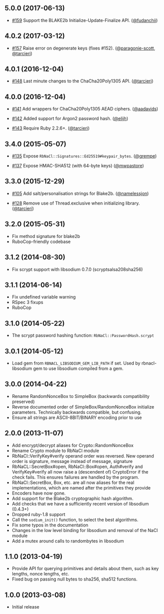 ## 5.0.0 (2017-06-13)

* [#159](https://github.com/crypto-rb/rbnacl/pull/159)
  Support the BLAKE2b Initialize-Update-Finalize API.
  ([@fudanchii])

## 4.0.2 (2017-03-12)

* [#157](https://github.com/crypto-rb/rbnacl/pull/157)
  Raise error on degenerate keys (fixes #152).
  ([@paragonie-scott], [@tarcieri])

## 4.0.1 (2016-12-04)

* [#148](https://github.com/crypto-rb/rbnacl/pull/148)
  Last minute changes to the ChaCha20Poly1305 API.
  ([@tarcieri])

## 4.0.0 (2016-12-04)

* [#141](https://github.com/crypto-rb/rbnacl/pull/141)
  Add wrappers for ChaCha20Poly1305 AEAD ciphers.
  ([@aadavids])

* [#142](https://github.com/crypto-rb/rbnacl/pull/142)
  Added support for Argon2 password hash.
  ([@elijh])

* [#143](https://github.com/crypto-rb/rbnacl/pull/143)
  Require Ruby 2.2.6+.
  ([@tarcieri])

## 3.4.0 (2015-05-07)

* [#135](https://github.com/crypto-rb/rbnacl/pull/135)
  Expose `RbNaCl::Signatures::Ed25519#keypair_bytes`.
  ([@grempe])

* [#137](https://github.com/crypto-rb/rbnacl/pull/137)
  Expose HMAC-SHA512 (with 64-byte keys)
  ([@mwpastore])

## 3.3.0 (2015-12-29)

* [#105](https://github.com/crypto-rb/rbnacl/pull/105)
  Add salt/personalisation strings for Blake2b.
  ([@namelessjon])

* [#128](https://github.com/crypto-rb/rbnacl/pull/128)
  Remove use of Thread.exclusive when initializing library.
  ([@tarcieri])

## 3.2.0 (2015-05-31)

* Fix method signature for blake2b
* RuboCop-friendly codebase

## 3.1.2 (2014-08-30)

* Fix scrypt support with libsodium 0.7.0 (scryptsalsa208sha256)

## 3.1.1 (2014-06-14)

* Fix undefined variable warning
* RSpec 3 fixups
* RuboCop

## 3.1.0 (2014-05-22)

* The scrypt password hashing function: `RbNaCl::PasswordHash.scrypt`

## 3.0.1 (2014-05-12)

* Load gem from `RBNACL_LIBSODIUM_GEM_LIB_PATH` if set. Used by rbnacl-libsodium
  gem to use libsodium compiled from a gem.

## 3.0.0 (2014-04-22)

* Rename RandomNonceBox to SimpleBox (backwards compatibility preserved)
* Reverse documented order of SimpleBox/RandomNonceBox initialize parameters.
  Technically backwards compatible, but confusing.
* Ensure all strings are ASCII-8BIT/BINARY encoding prior to use

## 2.0.0 (2013-11-07)

* Add encrypt/decrypt aliases for Crypto::RandomNonceBox
* Rename Crypto module to RbNaCl module
* RbNaCl::VerifyKey#verify operand order was reversed. New operand order is
  signature, message instead of message, signature
* RbNaCL::SecretBox#open, RbNaCl::Box#open, Auth#verify and VerifyKey#verify 
  all now raise a (descendent of) CryptoError if the check fails.  This ensures
  failures are handled by the program.
* RbNaCl::SecretBox, Box, etc. are all now aliases for the real implementations,
  which are named after the primitives they provide
* Encoders have now gone.
* Add support for the Blake2b cryptographic hash algorithm.
* Add checks that we have a sufficiently recent version of libsodium (0.4.3+)
* Dropped ruby-1.8 support
* Call the `sodium_init()` function, to select the best algorithms.
* Fix some typos in the documentation
* Changes in the low level binding for libsodium and removal of the NaCl module
* Add a mutex around calls to randombytes in libsodium

## 1.1.0 (2013-04-19)

* Provide API for querying primitives and details about them, such as key
  lengths, nonce lengths, etc.
* Fixed bug on passing null bytes to sha256, sha512 functions.

## 1.0.0 (2013-03-08)

* Initial release

[@namelessjon]: https://github.com/namelessjon
[@tarcieri]: https://github.com/tarcieri
[@aadavids]: https://github.com/aadavids
[@grempe]: https://github.com/grempe
[@mwpastore]: https://github.com/mwpastore
[@elijh]: https://github.com/elijh
[@paragonie-scott]: https://github.com/paragonie-scott
[@fudanchii]: https://github.com/fudanchii
